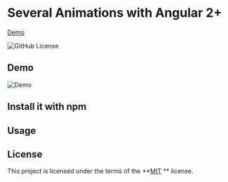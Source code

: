 # Several Animations with Angular 2+

[Demo](https://animation-effects.herokuapp.com/)

![GitHub License](https://img.shields.io/badge/license-MIT-green.svg)

## Demo

![Demo](https://i.imgur.com/226mCBu.gifv)

## Install it with npm

## Usage

## License

This project is licensed under the terms of the **[MIT](https://opensource.org/licenses/MIT) ** license.
